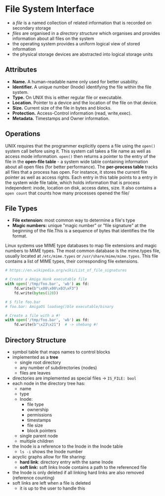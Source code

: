 # File System Interface

- a *file* is a named collection of related information that is recorded on secondary storage
- *files* are organised in a *directory structure* which organises and provides information about all files on the system
- the operating system provides a uniform logical view of stored information
- the physical storage devices are abstracted into logical storage units

## Attributes

- **Name.** A human-readable name only used for better usability.
- **Identifier.** A unique number (Inode) identifying the file within the file system.
- **Type.** On UNIX this is either regular file or executable.
- **Location.** Pointer to a device and the location of the file on that device.
- **Size.** Current size of the file in bytes and blocks.
- **Protection.** Access-Control information (read, write,exec).
- **Metadata.** Timestamps and Owner information.

## Operations

UNIX requires that the programmer explicitly opens a file using the `open()` system call before using it. This system call takes a file name as well as access mode information. `open()` then returns a pointer to the entry of the file in the **open-file table** - a system wide table containing information about all open files (for better performance). The **per-process table** tracks all files that a process has open. For instance, it stores the current file pointer as well as access rights. Each entry in this table points to a entry in the system wide file table, which holds information that is process independent: inode, location on disk, access dates, size. It also contains a `open count` that counts how many processes opened the file/

## File Types

- **File extension:** most common way to determine a file's type
- **Magic numbers:** unique "magic number" or "file signature" at the beginning of the file.This is a sequence of bytes that identifies the file format.

Linux systems use MIME type databases to map file extensions and magic numbers to MIME types. The most common database is the mime.types file, usually located at `/etc/mime.types` or `/usr/share/mime/mime.types`. This file contains a list of MIME types, their corresponding file extensions.

```py
# https://en.wikipedia.org/wiki/List_of_file_signatures

# Create a Amiga Hunk executable file
with open('/tmp/foo.bar', 'wb') as fd:
    fd.write(b"\x00\x00\x03\xF3")
    fd.write(bytes(128))

# $ file foo.bar
# foo.bar: AmigaOS loadseg()ble executable/binary

# Create a file with a #!
with open('/tmp/foo.bar', 'wb') as fd:
    fd.write(b"\x23\x21")  # -> shebang #!
```

## Directory Structure

- symbol table that maps names to control blocks
- implemented as a **tree**
  - single root directory
  - any number of subdirectories (nodes)
  - files are leaves
- directories are implemented as special files -> `IS_FILE: bool`
- each node in the directory tree has:
  - name
  - type
  - Inode:
    - file type
    - ownership
    - permissions
    - timestamps
    - file size
    - block pointers
  - single parent node
  - multiple children
- the Inode is a reference to the Inode in the Inode table
  - `ls -i` shows the Inode number
- acyclic graphs allow for file sharing:
  - **hard link**: directory entry with the same Inode
  - **soft link:** soft links Inode contains a path to the referenced file
- the Inode is only deleted if all linking hard links are also removed (reference counting)
- soft links are left when a file is deleted
  - it is up to the user to handle this
